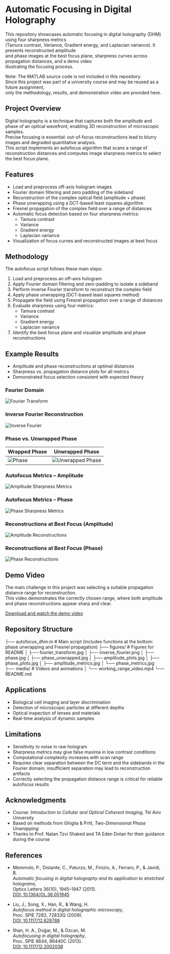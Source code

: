 # Automatic Focusing in Digital Holography
This repository showcases automatic focusing in digital holography (DHM) using four sharpness metrics  
(Tamura contrast, Variance, Gradient energy, and Laplacian variance). It presents reconstructed amplitude  
and phase images at the best focus plane, sharpness curves across propagation distances, and a demo video  
illustrating the focusing process.

Note: The MATLAB source code is not included in this repository.  
Since this project was part of a university course and may be reused as a future assignment,  
only the methodology, results, and demonstration video are provided here.


## Project Overview
Digital holography is a technique that captures both the amplitude and phase of an optical wavefront, enabling 3D reconstruction of microscopic samples.  
Precise focusing is essential: out-of-focus reconstructions lead to blurry images and degraded quantitative analysis.  
This script implements an autofocus algorithm that scans a range of reconstruction distances and computes image sharpness metrics to select the best focus plane.

## Features
- Load and preprocess off-axis hologram images  
- Fourier domain filtering and zero padding of the sideband  
- Reconstruction of the complex optical field (amplitude + phase)  
- Phase unwrapping using a DCT-based least squares algorithm  
- Fresnel propagation of the complex field over a range of distances  
- Automatic focus detection based on four sharpness metrics:
  - Tamura contrast  
  - Variance  
  - Gradient energy  
  - Laplacian variance  
- Visualization of focus curves and reconstructed images at best focus  

## Methodology
The autofocus script follows these main steps:

1. Load and preprocess an off-axis hologram  
2. Apply Fourier domain filtering and zero-padding to isolate a sideband  
3. Perform inverse Fourier transform to reconstruct the complex field  
4. Apply phase unwrapping (DCT-based least squares method)  
5. Propagate the field using Fresnel propagation over a range of distances  
6. Evaluate sharpness using four metrics:
   - Tamura contrast  
   - Variance  
   - Gradient energy  
   - Laplacian variance  
7. Identify the best focus plane and visualize amplitude and phase reconstructions  


## Example Results
- Amplitude and phase reconstructions at optimal distances  
- Sharpness vs. propagation distance plots for all metrics  
- Demonstrated focus selection consistent with expected theory  

### Fourier Domain
![Fourier Transform](figures/fourier_transform.jpg)

### Inverse Fourier Reconstruction
![Inverse Fourier](figures/inverse_fourier.png)

### Phase vs. Unwrapped Phase
| Wrapped Phase | Unwrapped Phase |
|---------------|-----------------|
| ![Phase](figures/phase.jpg) | ![Unwrapped Phase](figures/phase_unwrapped.jpg) |

### Autofocus Metrics – Amplitude
![Amplitude Sharpness Metrics](figures/amplitude_plots.jpg)

### Autofocus Metrics – Phase
![Phase Sharpness Metrics](figures/phase_plots.jpg)

### Reconstructions at Best Focus (Amplitude)
![Amplitude Reconstructions](figures/amplitude_sharpness_metrix.jpg)

### Reconstructions at Best Focus (Phase)
![Phase Reconstructions](figures/phase_sharpness_metrix.jpg)

## Demo Video
The main challenge in this project was selecting a suitable propagation distance range for reconstruction.  
This video demonstrates the correctly chosen range, where both amplitude and phase reconstructions appear sharp and clear.  

[Download and watch the demo video](media/working_range_video.mp4)


## Repository Structure
├── autofocus_dhm.m   # Main script (includes functions at the bottom: phase unwrapping and Fresnel propagation)
├── figures/          # Figures for README
│   ├── fourier_transform.jpg
│   ├── inverse_fourier.png
│   ├── phase.jpg
│   ├── phase_unwrapped.jpg
│   ├── amplitude_plots.jpg
│   ├── phase_plots.jpg
│   ├── amplitude_metrics.jpg
│   └── phase_metrics.jpg
├── media/            # Videos and animations
│   └── working_range_video.mp4
└── README.md

## Applications
- Biological cell imaging and layer discrimination  
- Detection of microscopic particles at different depths  
- Optical inspection of lenses and materials  
- Real-time analysis of dynamic samples  

## Limitations
- Sensitivity to noise in raw hologram  
- Sharpness metrics may give false maxima in low contrast conditions  
- Computational complexity increases with scan range  
- Requires clear separation between the DC term and the sidebands in the Fourier domain; insufficient separation may lead to reconstruction artifacts  
- Correctly selecting the propagation distance range is critical for reliable autofocus results

## Acknowledgments
- Course: *Introduction to Cellular and Optical Coherent Imaging*, Tel Aviv University  
- Based on methods from Ghiglia & Pritt, *Two-Dimensional Phase Unwrapping*  
- Thanks to Prof. Natan Tzvi Shaked and TA Eden Dotan for their guidance during the course  

## References
- Memmolo, P., Distante, C., Paturzo, M., Finizio, A., Ferraro, P., & Javidi, B.  
  *Automatic focusing in digital holography and its application to stretched holograms*,  
  Optics Letters 36(10), 1945–1947 (2011).  
  [DOI: 10.1364/OL.36.001945](https://doi.org/10.1364/OL.36.001945)  

- Liu, J., Song, X., Han, R., & Wang, H.  
  *Autofocus method in digital holographic microscopy*,  
  Proc. SPIE 7283, 72833Q (2009).  
  [DOI: 10.1117/12.828788](https://doi.org/10.1117/12.828788)  

- İlhan, H. A., Doğar, M., & Özcan, M.  
  *Autofocusing in digital holography*,  
  Proc. SPIE 8644, 86440C (2013).  
  [DOI: 10.1117/12.2002038](https://doi.org/10.1117/12.2002038)  

